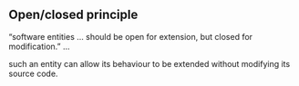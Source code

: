 ## Open/closed principle

“software entities … should be open for extension, but closed for modification.” ...

such an entity can allow its behaviour to be extended without modifying its source code.